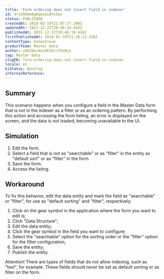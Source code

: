 ```yaml
---
title: 'Form ordering does not insert field in indexer'
id: 4rvX9Omm0gKqeuwiAYsIwu
status: PUBLISHED
createdAt: 2018-03-19T21:07:37.180Z
updatedAt: 2022-12-22T20:46:19.416Z
publishedAt: 2022-12-22T20:46:19.416Z
firstPublishedAt: 2018-03-19T21:28:13.258Z
contentType: knownIssue
productTeam: Master Data
author: 2mXZkbi0oi061KicTExNjo
tag: Master Data
slugEN: form-ordering-does-not-insert-field-in-indexer
locale: en
kiStatus: Backlog
internalReference: 
---
```


## Summary

This scenario happens when you configure a field in the Master Data form that is not in the indexer as a filter or as an ordering pattern. By performing this action and accessing the form listing, an error is displayed on the screen, and the data is not loaded, becoming unavailable to the UI.


## Simulation

1. Edit the form.
2. Select a field that is not as "searchable" or as "filter" in the entity as "default sort" or as "filter" in the form.
3. Save the form.
4. Access the listing.

## Workaround

To fix this behavior, edit the data entity and mark the field as "searchable" or "filter", for use as "default sorting" and "filter", respectively.

1. Click on the gear symbol in the application where the form you want to edit is;
2. Click "Data Structure";
3. Edit the data entity;
4. Click the gear symbol in the field you want to configure;
5. Select the "searchable" option for the sorting order or the "filter" option for the filter configuration;
6. Save the entity;
7. Publish the entity.

Attention! There are types of fields that do not allow indexing, such as "text", for example. These fields should *never* be set as default sorting or as filter on the form.

